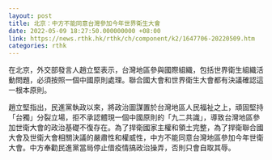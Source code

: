 ```yaml
---
layout: post
title: 北京：中方不能同意台灣參加今年世界衛生大會
date: 2022-05-09 18:27:50.000000000 +08:00
link: https://news.rthk.hk/rthk/ch/component/k2/1647706-20220509.htm
categories: rthk
---
```


在北京，外交部發言人趙立堅表示，台灣地區參與國際組織，包括世界衛生組織活動問題，必須按照一個中國原則處理。聯合國大會和世界衛生大會都有決議確認這一根本原則。

趙立堅指出，民進黨執政以來，將政治圖謀置於台灣地區人民福祉之上，頑固堅持「台獨」分裂立場，拒不承認體現一個中國原則的「九二共識」，導致台灣地區參加世衛大會的政治基礎不復存在。為了捍衛國家主權和領土完整，為了捍衛聯合國大會及世衛大會相關決議的嚴肅性和權威性，中方不能同意台灣地區參加今年世衛大會。中方奉勸民進黨當局停止借疫情搞政治操弄，否則只會自取其辱。
